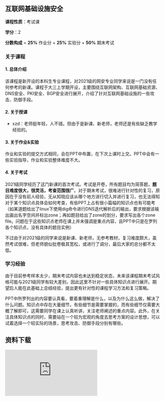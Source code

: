 ## 互联网基础设施安全

**课程性质**：考试课

**学分**：2

**分数构成** = **25%** 作业分 + **25%** 实验分 + **50%** 期末考试

### 关于课程

#### 1. 总体介绍

该课程是新开设的本科生专业课程，对2021级的网安专业同学来说是一门没有任何参考的新课。课程于大三上学期开设，主要围绕互联网架构、互联网基础资源、DNS安全、PKI安全、BGP安全进行展开，介绍了针对互联网基础设施的一些攻击、防御手段。

#### 2. 关于授课

- xzd：老师挺年轻，人不错。但由于是新课、新老师，老师还是有些缺乏教学经验的。

#### 3. 关于作业&实验

作业和实验的提交方式相同，会在PPT中布置，在下次上课时上交。PPT中会有一些实验指导，作业和实验整体难度不大。

#### 4. 关于考试

2021级同学经历了这门新课的首次考试。考试是开卷，所有题目均为简答题，**题目难度很大，很灵活，考查范围很广**。对于期末考试，很难进行针对性的复习，原因在于没有前人经验，无从知晓应该从哪个地方进行切入并进行复习，也无法得知对于某个知识点具体会如何考查，有些PPT上占有很小篇幅的知识点也有可能考（如某道题给出了linux下使用dig命令进行DNS迭代解析后的输出，要求根据该输出画出名字空间并标出zone；再如题目给出了zone的划分，要求写出各个zone file。问题在于这些知识点老师在课上并未强调是重点内容，且PPT中只是在罗列各个知识点，没有具体的题目实例）

不过由于对2021级的同学来说是新课、新老师，无参考教材，复习难度颇大，虽然考试很难，但老师貌似批卷极其宽松，或进行了调分，最后大家的总分都不太低。

### 学习经验

由于目前参考样本太少，期末考试内容也未达到稳定状态，未来该课程期末考试风格可能与2021级同学有较大差别，因此这里不针对一些具体知识点进行展开。期望后人能在此基础上总结经验，提出更有针对性的课程学习方法和复习策略。

PPT中所罗列出的内容要认真看，要着重理解是什么，以及为什么这么做，解决了什么问题。知识点中存在大量细节，有些细节是需要掌握的，而有些细节仅需要大概了解即可，这需要同学在课上认真听讲，关注老师阐述的重点内容。此外，在关注具体知识点的同时，需要站在一个较为宏观的角度去思考方案的设计思想，可以试着选择一个较实际的场景，思考攻击、防御手段分别有哪些。


## 资料下载

![](https://gh.hitcs.cc/https://raw.githubusercontent.com/HIT-OpenCS/CS_Courses/main/网络空间安全/互联网基础设施安全/file.md ":include")
